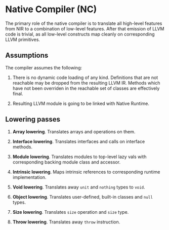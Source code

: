 # Native Compiler (NC)

The primary role of the native compiler is to translate all high-level features from
NIR to a combination of low-level features. After that emission of LLVM code is
trivial, as all low-level constructs map cleanly on corresponding LLVM primitives.

## Assumptions

The compiler assumes the following:

1. There is no dynamic code loading of any kind.
   Definitions that are not reachable may be dropped from the resulting LLVM IR.
   Methods which have not been overriden in the reachable set of classes are effectively final.

1. Resulting LLVM module is going to be linked with Native Runtime.

## Lowering passes

1. **Array lowering**. Translates arrays and operations on them.

1. **Interface lowering**. Translates interfaces and calls on interface methods.

1. **Module lowering**. Translates modules to top-level lazy vals with corresponding
   backing module class and accessor.

1. **Intrinsic lowering**. Maps intrinsic references to corresponding runtime implementation.

1. **Void lowering**. Translates away `unit` and `nothing` types to `void`.

1. **Object lowering**. Translates user-defined, built-in classes and `null` types.

1. **Size lowering**. Translates `size` operation and `size` type.

1. **Throw lowering**. Translates away `throw` instruction.

